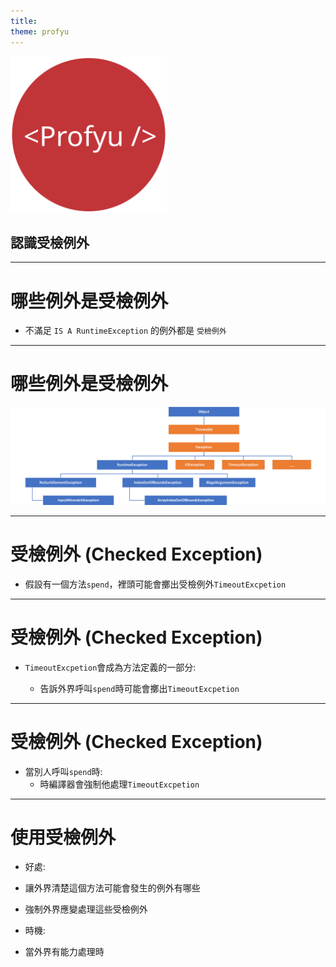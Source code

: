 ```yaml
---
title:  
theme: profyu
---
```


<!-- .slide: data-background="assets/background.png" -->
<img style='border:none;background:none;box-shadow:none;' src='assets/logo.svg' width="250"/>

## 認識受檢例外

---

# 哪些例外是受檢例外

* 不滿足 `IS A RuntimeException` 的例外都是 `受檢例外`

---

# 哪些例外是受檢例外

![checked-exception](assets/checked-exception.png)

---

# 受檢例外 (Checked Exception)

* 假設有一個方法`spend`，裡頭可能會擲出受檢例外`TimeoutExcpetion`

---

# 受檢例外 (Checked Exception)

* `TimeoutExcpetion`會成為方法定義的一部分:

  * 告訴外界呼叫`spend`時可能會擲出`TimeoutExcpetion`

---

# 受檢例外 (Checked Exception)

* 當別人呼叫`spend`時:
  * 時編譯器會強制他處理`TimeoutExcpetion`

---

# 使用受檢例外

* 好處:
 * 讓外界清楚這個方法可能會發生的例外有哪些
 * 強制外界應變處理這些受檢例外

* 時機:
 * 當外界有能力處理時

